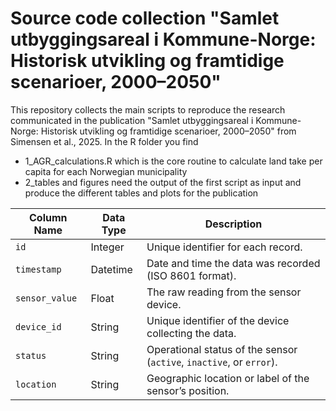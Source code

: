# Source code collection "Samlet utbyggingsareal i Kommune-Norge: Historisk utvikling og framtidige scenarioer, 2000–2050"

This repository collects the main scripts to reproduce the research communicated in the publication "Samlet utbyggingsareal i Kommune-Norge: Historisk utvikling og framtidige scenarioer, 2000–2050" from Simensen et al., 2025. In the R folder you find 
* 1_AGR_calculations.R which is the core routine to calculate land take per capita for each Norwegian municipality
* 2_tables and figures need the output of the first script as input and produce the different tables and plots for the publication


| Column Name     | Data Type | Description                                                                 |
|------------------|------------|-----------------------------------------------------------------------------|
| `id`             | Integer    | Unique identifier for each record.                                         |
| `timestamp`      | Datetime   | Date and time the data was recorded (ISO 8601 format).                     |
| `sensor_value`   | Float      | The raw reading from the sensor device.                                    |
| `device_id`      | String     | Unique identifier of the device collecting the data.                       |
| `status`         | String     | Operational status of the sensor (`active`, `inactive`, or `error`).      |
| `location`       | String     | Geographic location or label of the sensor’s position.                    |
